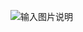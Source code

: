 ![输入图片说明](https://images.gitee.com/uploads/images/2019/1106/150845_d4803ff2_1593966.png "WX20191106-142809@2x.png")